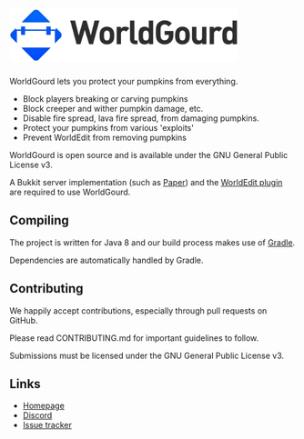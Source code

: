 <h1>
    <img src="worldgourd-logo.svg" alt="WorldGourd" width="400" /> 
</h1>

WorldGourd lets you protect your pumpkins from everything.

* Block players breaking or carving pumpkins
* Block creeper and wither pumpkin damage, etc.
* Disable fire spread, lava fire spread, from damaging pumpkins.
* Protect your pumpkins from various 'exploits'
* Prevent WorldEdit from removing pumpkins

WorldGourd is open source and is available under the GNU
General Public License v3.

A Bukkit server implementation (such as [Paper](https://papermc.io)) and the [WorldEdit plugin](https://dev.bukkit.org/projects/worldedit) are required to use WorldGourd. 

Compiling
---------

The project is written for Java 8 and our build process makes use of
[Gradle](http://gradle.org).

Dependencies are automatically handled by Gradle.

Contributing
------------

We happily accept contributions, especially through pull requests on GitHub.

Please read CONTRIBUTING.md for important guidelines to follow.

Submissions must be licensed under the GNU General Public License v3.

Links
-----

* [Homepage](https://enginehub.org/worldguard)
* [Discord](https://discord.gg/enginehub)
* [Issue tracker](https://github.com/EngineHub/WorldGourd/issues)
